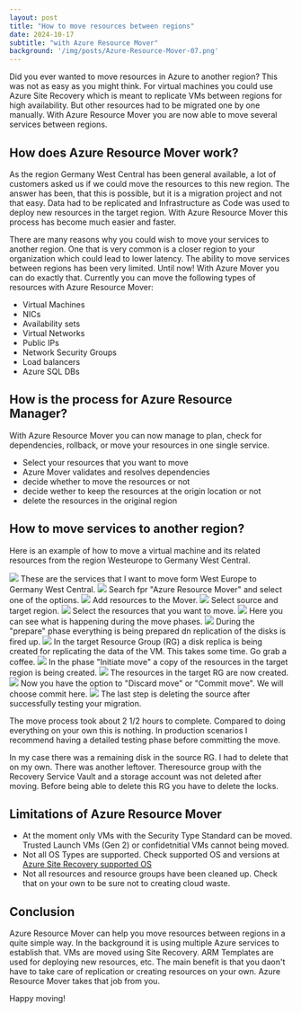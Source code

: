 ```yaml
---
layout: post
title: "How to move resources between regions"
date: 2024-10-17
subtitle: "with Azure Resource Mover"
background: '/img/posts/Azure-Resource-Mover-07.png'
---
```

Did you ever wanted to move resources in Azure to another region? This was not as easy as you might think. For virtual machines you could use Azure Site Recovery which is meant to replicate VMs between regions for high availability. But other resources had to be migrated one by one manually. With Azure Resource Mover you are now able to move several services between regions.

## How does Azure Resource Mover work?

As the region Germany West Central has been general available, a lot of customers asked us if we could move the resources to this new region. The answer has been, that this is possible, but it is a migration project and not that easy. Data had to be replicated and Infrastructure as Code was used to deploy new resources in the target region. With Azure Resource Mover this process has become much easier and faster.

There are many reasons why you could wish to move your services to another region. One that is very common is a closer region to your organization which could lead to lower latency. The ability to move services between regions has been very limited. Until now! With Azure Mover you can do exactly that. Currently you can move the following types of resources with Azure Resource Mover:

- Virtual Machines
- NICs
- Availability sets
- Virtual Networks
- Public IPs
- Network Security Groups
- Load balancers
- Azure SQL DBs

## How is the process for Azure Resource Manager?

With Azure Resource Mover you can now manage to plan, check for dependencies, rollback, or move your resources in one single service.

- Select your resources that you want to move
- Azure Mover validates and resolves dependencies
- decide whether to move the resources or not
- decide wether to keep the resources at the origin location or not
- delete the resources in the original region

## How to move services to another region?

Here is an example of how to move a virtual machine and its related resources from the region Westeurope to Germany West Central.

<img src="/img/posts/Azure-Resource-Mover-01.png" class="img-fluid"/>
These are the services that I want to move form West Europe to Germany West Central.

<img src="/img/posts/Azure-Resource-Mover-02.png" class="img-fluid"/>
Search fpr "Azure Resource Mover" and select one of the options.

<img src="/img/posts/Azure-Resource-Mover-03.png" class="img-fluid"/>
Add resources to the Mover.

<img src="/img/posts/Azure-Resource-Mover-04.png" class="img-fluid"/>
Select source and target region.

<img src="/img/posts/Azure-Resource-Mover-05.png" class="img-fluid"/>
Select the resources that you want to move.

<img src="/img/posts/Azure-Resource-Mover-06.png" class="img-fluid"/>
Here you can see what is happening during the move phases.

<img src="/img/posts/Azure-Resource-Mover-07.png" class="img-fluid"/>
During the "prepare" phase everything is being prepared dn replication of the disks is fired up. 

<img src="/img/posts/Azure-Resource-Mover-08.png" class="img-fluid"/>
In the target Resource Group (RG) a disk replica is being created for replicating the data of the VM. This takes some time. Go grab a coffee.

<img src="/img/posts/Azure-Resource-Mover-09.png" class="img-fluid"/>
In the phase "Initiate move" a copy of the resources in the target region is being created.

<img src="/img/posts/Azure-Resource-Mover-10.png" class="img-fluid"/>
The resources in the target RG are now created.

<img src="/img/posts/Azure-Resource-Mover-11.png" class="img-fluid"/>
Now you have the option to "Discard move" or "Commit move". We will choose commit here.

<img src="/img/posts/Azure-Resource-Mover-12.png" class="img-fluid"/>
The last step is deleting the source after successfully testing your migration.

The move process took about 2 1/2 hours to complete. Compared to doing everything on your own this is nothing. In production scenarios I recommend having a detailed testing phase before committing the move. 

In my case there was a remaining disk in the source RG. I had to delete that on my own. There was another leftover. Theresource group with the Recovery Service Vault and a storage account was not deleted after moving. Before being able to delete this RG you have to delete the locks.

## Limitations of Azure Resource Mover

- At the moment only VMs with the Security Type Standard can be moved. Trusted Launch VMs (Gen 2)  or confidetnitial VMs cannot being moved.
- Not all OS Types are supported. Check supported OS and versions at [Azure Site Recovery supported OS](https://learn.microsoft.com/en-us/azure/site-recovery/azure-to-azure-support-matrix#replicated-machine-operating-systems)
- Not all resources and resource groups have been cleaned up. Check that on your own to be sure not to creating cloud waste.

## Conclusion

Azure Resource Mover can help you move resources between regions in a quite simple way. In the background it is using multiple Azure services to establish that. VMs are moved using Site Recovery. ARM Templates are used for deploying new resources, etc. The main benefit is that you daon't have to take care of replication or creating resources on your own. Azure Resource Mover takes that job from you. 

Happy moving!
